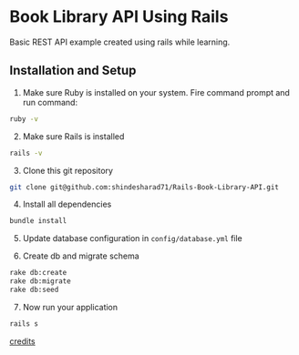 # Book Library API Using Rails

Basic REST API example created using rails while learning.

## Installation and Setup

1. Make sure Ruby is installed on your system. Fire command prompt and run command:

```bash
ruby -v
```

2. Make sure Rails is installed

```bash
rails -v
```

3. Clone this git repository

```bash
git clone git@github.com:shindesharad71/Rails-Book-Library-API.git
```

4. Install all dependencies

```bash
bundle install
```

5. Update database configuration in `config/database.yml` file

6. Create db and migrate schema

```bash
rake db:create
rake db:migrate
rake db:seed
```

7. Now run your application

```bash
rails s
```


[credits](https://medium.com/swlh/how-to-build-an-api-with-ruby-on-rails-28e27d47455a)
